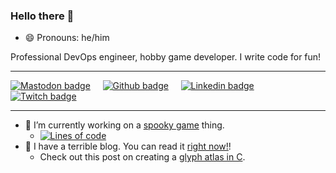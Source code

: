 ### Hello there 👋

- 😄 Pronouns: he/him

Professional DevOps engineer, hobby game developer. I write code for fun!

___

[![Mastodon badge](https://img.shields.io/mastodon/follow/000055580?domain=https%3A%2F%2Fmastodon.online&style=social)](https://mastodon.online/@ctor)&nbsp;&nbsp;&nbsp;&nbsp;
[![Github badge](https://img.shields.io/github/followers/jgshort?style=social)](https://github.com/jgshort)&nbsp;&nbsp;&nbsp;&nbsp;
[![Linkedin badge](https://img.shields.io/badge/Linkedin-0274b3?style=flat&logo=linkedin&link=https://www.linkedin.com/in/ctor)](https://www.linkedin.com/in/ctor/)&nbsp;&nbsp;&nbsp;&nbsp;
[![Twitch badge](https://img.shields.io/twitch/status/ctortv?style=social)](https://twitch.tv/ctortv)

---

- 🔭 I’m currently working on a [spooky game](https://github.com/jgshort/spooky) thing.
    - [![Lines of code](https://img.shields.io/tokei/lines/github/jgshort/spooky?style=flat-square)](https://github.com/jgshort/spooky)
- 🔭 I have a terrible blog. You can read it [right now!](https://ctor.tv)!
    - Check out this post on creating a [glyph atlas in C](https://ctor.tv/blog/spooky-glyph-atlas/).

<!--
**jgshort/jgshort** is a ✨ _special_ ✨ repository because its `README.md` (this file) appears on your GitHub profile.

Here are some ideas to get you started:

- 🔭 I’m currently working on ...
- 🌱 I’m currently learning ...
- 👯 I’m looking to collaborate on ...
- 🤔 I’m looking for help with ...
- 💬 Ask me about ...
- 📫 How to reach me: ...
- 😄 Pronouns: ...
- ⚡ Fun fact: ...
-->
